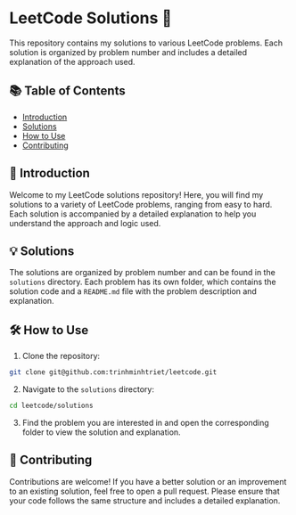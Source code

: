 # LeetCode Solutions 🚀

This repository contains my solutions to various LeetCode problems. Each solution is organized by problem number and includes a detailed explanation of the approach used.

## 📚 Table of Contents

- [Introduction](#introduction)
- [Solutions](#solutions)
- [How to Use](#how-to-use)
- [Contributing](#contributing)

## 👋 Introduction

Welcome to my LeetCode solutions repository! Here, you will find my solutions to a variety of LeetCode problems, ranging from easy to hard. Each solution is accompanied by a detailed explanation to help you understand the approach and logic used.

## 💡 Solutions

The solutions are organized by problem number and can be found in the `solutions` directory. Each problem has its own folder, which contains the solution code and a `README.md` file with the problem description and explanation.

## 🛠️ How to Use

1. Clone the repository:

```sh
git clone git@github.com:trinhminhtriet/leetcode.git
```

2. Navigate to the `solutions` directory:

```sh
cd leetcode/solutions
```

3. Find the problem you are interested in and open the corresponding folder to view the solution and explanation.

## 🤝 Contributing

Contributions are welcome! If you have a better solution or an improvement to an existing solution, feel free to open a pull request. Please ensure that your code follows the same structure and includes a detailed explanation.
